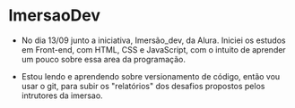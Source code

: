 # ImersaoDev


- No dia 13/09 junto a iniciativa, Imersão_dev, da Alura. Iniciei os estudos em Front-end, com HTML, CSS e JavaScript, com o intuito de aprender um pouco sobre essa area da programação.

- Estou lendo e aprendendo sobre versionamento de código, então vou usar o git, para subir os "relatórios" dos desafios propostos pelos intrutores da imersao.
